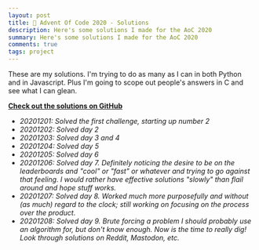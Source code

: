 ```yaml
---
layout: post
title: 🧩 Advent Of Code 2020 - Solutions
description: Here's some solutions I made for the AoC 2020
summary: Here's some solutions I made for the AoC 2020
comments: true
tags: project
---
```


These are my solutions. I'm trying to do as many as I can in both Python and in Javascript. Plus I'm going to scope out people's answers in C and see what I can glean.

[**Check out the solutions on GitHub**](https://github.com/milofultz/aoc2020)

- _20201201: Solved the first challenge, starting up number 2_
- _20201202: Solved day 2_
- _20201203: Solved day 3 and 4_
- _20201204: Solved day 5_
- _20201205: Solved day 6_
- _20201206: Solved day 7. Definitely noticing the desire to be on the leaderboards and "cool" or "fast" or whatever and trying to go against that feeling. I would rather have effective solutions "slowly" than flail around and hope stuff works._
- _20201207: Solved day 8. Worked much more purposefully and without (as much) regard to the clock; still working on focusing on the process over the product._
- _20201208: Solved day 9. Brute forcing a problem I should probably use an algorithm for, but don't know enough. Now is the time to really dig! Look through solutions on Reddit, Mastodon, etc._